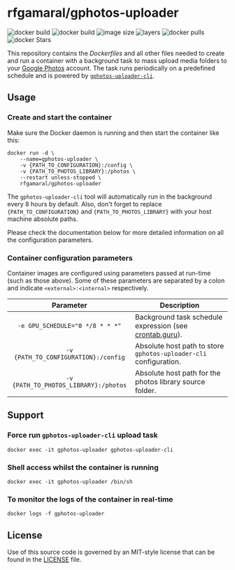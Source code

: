 # rfgamaral/gphotos-uploader

![docker build](https://img.shields.io/docker/build/rfgamaral/gphotos-uploader.svg)
![docker build](https://img.shields.io/docker/automated/rfgamaral/gphotos-uploader.svg)
![image size](https://img.shields.io/microbadger/image-size/rfgamaral/gphotos-uploader.svg)
![layers](https://img.shields.io/microbadger/layers/rfgamaral/gphotos-uploader.svg)
![docker pulls](https://img.shields.io/docker/pulls/rfgamaral/gphotos-uploader.svg)
![docker Stars](https://img.shields.io/docker/stars/rfgamaral/gphotos-uploader.svg)

This repository contains the _Dockerfiles_ and all other files needed to create and run a container with a background task to mass upload media folders to your [Google Photos](https://photos.google.com) account. The task runs periodically on a predefined schedule and is powered by [`gphotos-uploader-cli`](https://github.com/nmrshll/gphotos-uploader-cli).

## Usage

### Create and start the container

Make sure the Docker daemon is running and then start the container like this:

```
docker run -d \
    --name=gphotos-uploader \
    -v {PATH_TO_CONFIGURATION}:/config \
    -v {PATH_TO_PHOTOS_LIBRARY}:/photos \
    --restart unless-stopped \
    rfgamaral/gphotos-uploader
```

The `gphotos-uploader-cli` tool will automatically run in the background every 8 hours by default. Also, don't forget to replace `{PATH_TO_CONFIGURATION}` and `{PATH_TO_PHOTOS_LIBRARY}` with your host machine absolute paths.

Please check the documentation below for more detailed information on all the configuration parameters.

### Container configuration parameters

Container images are configured using parameters passed at run-time (such as those above). Some of these parameters are separated by a colon and indicate `<external>:<internal>` respectively.

| Parameter | Description |
| :----: | --- |
| `-e GPU_SCHEDULE="0 */8 * * *"` | Background task schedule expression (see [crontab.guru](https://crontab.guru/)). |
| `-v {PATH_TO_CONFIGURATION}:/config` | Absolute host path to store `gphotos-uploader-cli` configuration. |
| `-v {PATH_TO_PHOTOS_LIBRARY}:/photos` | Absolute host path for the photos library source folder. |

## Support

### Force run `gphotos-uploader-cli` upload task

```
docker exec -it gphotos-uploader gphotos-uploader-cli
```

### Shell access whilst the container is running

```
docker exec -it gphotos-uploader /bin/sh
```

### To monitor the logs of the container in real-time

```
docker logs -f gphotos-uploader
```

## License

Use of this source code is governed by an MIT-style license that can be found in the [LICENSE](LICENSE) file.
